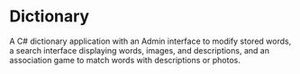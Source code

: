 # Dictionary
A C# dictionary application with an Admin interface to modify stored words, a search interface displaying words, images, and descriptions, and an association game to match words with descriptions or photos.
